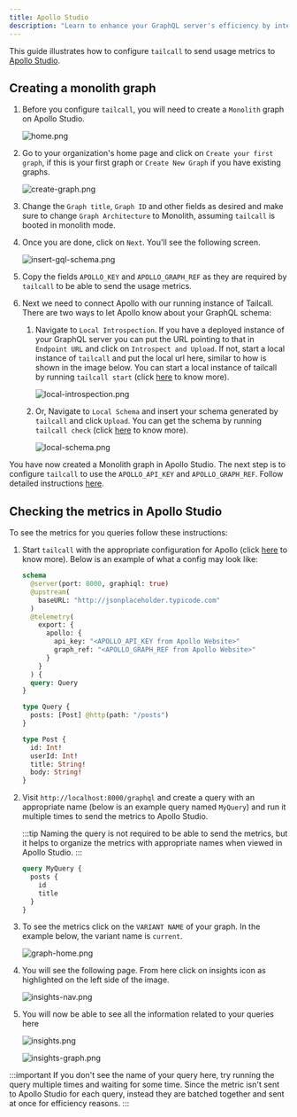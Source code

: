 ```yaml
---
title: Apollo Studio
description: "Learn to enhance your GraphQL server's efficiency by integrating Tailcall with Apollo Studio through our concise guide. Discover how to configure Tailcall to send vital usage metrics to Apollo Studio, enabling advanced performance monitoring and optimization. Whether you're establishing a Monolith graph or improving an existing one, our instructions will facilitate a seamless integration. This guide helps you set up for better insights and also advises on leveraging Apollo Studio's features for a more responsive GraphQL server. Start optimizing today with our straightforward steps, and explore how to access Apollo Studio's free trial for new users."
---
```


This guide illustrates how to configure `tailcall` to send usage metrics to [Apollo Studio](https://studio.apollographql.com).

## Creating a monolith graph

1. Before you configure `tailcall`, you will need to create a `Monolith` graph on Apollo Studio.

   ![home.png](../../static/images/apollo-studio/home.png)

1. Go to your organization's home page and click on `Create your first graph`, if this is your first graph or `Create New Graph` if you have existing graphs.

   ![create-graph.png](../../static/images/apollo-studio/create-graph.png)

1. Change the `Graph title`, `Graph ID` and other fields as desired and make sure to change `Graph Architecture` to Monolith, assuming `tailcall` is booted in monolith mode.
1. Once you are done, click on `Next`. You'll see the following screen.

   ![insert-gql-schema.png](../../static/images/apollo-studio/insert-gql-schema.png)

1. Copy the fields `APOLLO_KEY` and `APOLLO_GRAPH_REF` as they are required by `tailcall` to be able to send the usage metrics.

1. Next we need to connect Apollo with our running instance of Tailcall. There are two ways to let Apollo know about your GraphQL schema:

   1. Navigate to `Local Introspection`. If you have a deployed instance of your GraphQL server you can put the URL pointing to that in `Endpoint URL` and click on `Introspect and Upload`. If not, start a local instance of `tailcall` and put the local url here, similar to how is shown in the image below. You can start a local instance of tailcall by running `tailcall start` (click [here](./cli.md) to know more).

      ![local-introspection.png](../../static/images/apollo-studio/local-introspection.png)

   1. Or, Navigate to `Local Schema` and insert your schema generated by `tailcall` and click `Upload`. You can get the schema by running `tailcall check` (click [here](./cli.md) to know more).

      ![local-schema.png](../../static/images/apollo-studio/local-schema.png)

You have now created a Monolith graph in Apollo Studio. The next step is to configure `tailcall` to use the `APOLLO_API_KEY` and `APOLLO_GRAPH_REF`. Follow detailed instructions [here](../operators/telemetry.md).

## Checking the metrics in Apollo Studio

To see the metrics for you queries follow these instructions:

1. Start `tailcall` with the appropriate configuration for Apollo (click [here](./cli.md#start) to know more). Below is an example of what a config may look like:

   ```graphql
   schema
     @server(port: 8000, graphiql: true)
     @upstream(
       baseURL: "http://jsonplaceholder.typicode.com"
     )
     @telemetry(
       export: {
         apollo: {
           api_key: "<APOLLO_API_KEY from Apollo Website>"
           graph_ref: "<APOLLO_GRAPH_REF from Apollo Website>"
         }
       }
     ) {
     query: Query
   }

   type Query {
     posts: [Post] @http(path: "/posts")
   }

   type Post {
     id: Int!
     userId: Int!
     title: String!
     body: String!
   }
   ```

1. Visit `http://localhost:8000/graphql` and create a query with an appropriate name (below is an example query named `MyQuery`) and run it multiple times to send the metrics to Apollo Studio.

   :::tip
   Naming the query is not required to be able to send the metrics, but it helps to organize the metrics with appropriate names when viewed in Apollo Studio.
   :::

   ```graphql
   query MyQuery {
     posts {
       id
       title
     }
   }
   ```

1. To see the metrics click on the `VARIANT NAME` of your graph. In the example below, the variant name is `current`.

   ![graph-home.png](../../static/images/apollo-studio/graph-home.png)

1. You will see the following page. From here click on insights icon as highlighted on the left side of the image.

   ![insights-nav.png](../../static/images/apollo-studio/insights-nav.png)

1. You will now be able to see all the information related to your queries here

   ![insights.png](../../static/images/apollo-studio/insights.png)

   ![insights-graph.png](../../static/images/apollo-studio/insights-graph.png)

:::important
If you don't see the name of your query here, try running the query multiple times and waiting for some time. Since the metric isn't sent to Apollo Studio for each query, instead they are batched together and sent at once for efficiency reasons.
:::
